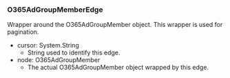 ### O365AdGroupMemberEdge
Wrapper around the O365AdGroupMember object. This wrapper is used for pagination.

- cursor: System.String
  - String used to identify this edge.
- node: O365AdGroupMember
  - The actual O365AdGroupMember object wrapped by this edge.
